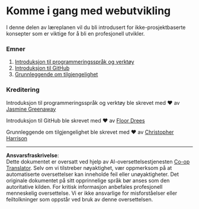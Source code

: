 <!--
CO_OP_TRANSLATOR_METADATA:
{
  "original_hash": "04683f4cfa46004179b0404b89a3065c",
  "translation_date": "2025-08-26T22:11:32+00:00",
  "source_file": "1-getting-started-lessons/README.md",
  "language_code": "no"
}
-->
# Komme i gang med webutvikling

I denne delen av læreplanen vil du bli introdusert for ikke-prosjektbaserte konsepter som er viktige for å bli en profesjonell utvikler.

### Emner

1. [Introduksjon til programmeringsspråk og verktøy](1-intro-to-programming-languages/README.md)
2. [Introduksjon til GitHub](2-github-basics/README.md)
3. [Grunnleggende om tilgjengelighet](3-accessibility/README.md)

### Kreditering

Introduksjon til programmeringsspråk og verktøy ble skrevet med ♥️ av [Jasmine Greenaway](https://twitter.com/paladique)

Introduksjon til GitHub ble skrevet med ♥️ av [Floor Drees](https://twitter.com/floordrees)

Grunnleggende om tilgjengelighet ble skrevet med ♥️ av [Christopher Harrison](https://twitter.com/geektrainer)

---

**Ansvarsfraskrivelse**:  
Dette dokumentet er oversatt ved hjelp av AI-oversettelsestjenesten [Co-op Translator](https://github.com/Azure/co-op-translator). Selv om vi tilstreber nøyaktighet, vær oppmerksom på at automatiserte oversettelser kan inneholde feil eller unøyaktigheter. Det originale dokumentet på sitt opprinnelige språk bør anses som den autoritative kilden. For kritisk informasjon anbefales profesjonell menneskelig oversettelse. Vi er ikke ansvarlige for misforståelser eller feiltolkninger som oppstår ved bruk av denne oversettelsen.